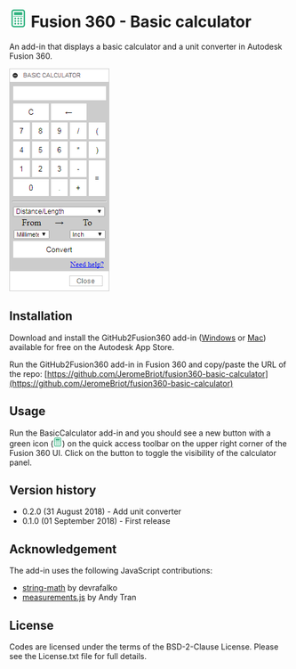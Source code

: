 # ![BasicCalculator](./resources/32x32-normal.png) Fusion 360 - Basic calculator
An add-in that displays a basic calculator and a unit converter in Autodesk Fusion 360.

![Basic Calculator palette](./resources/fusion-360-basic-calculator-palette.png)

## Installation

Download and install the GitHub2Fusion360 add-in ([Windows](https://apps.autodesk.com/FUSION/fr/Detail/Index?id=789800822168335025&appLang=en&os=Win64) or [Mac](https://apps.autodesk.com/FUSION/fr/Detail/Index?id=789800822168335025&os=Mac&appLang=en)) available for free on the Autodesk App Store.

Run the GitHub2Fusion360 add-in in Fusion 360 and copy/paste the URL of the repo: [https://github.com/JeromeBriot/fusion360-basic-calculator](https://github.com/JeromeBriot/fusion360-basic-calculator)

## Usage

Run the BasicCalculator add-in and you should see a new button with a green icon (![Basic Calculator icon](./resources/16x16-normal.png)) on the quick access toolbar on the upper right corner of the Fusion 360 UI. Click on the button to toggle the visibility of the calculator panel.

## Version history

- 0.2.0 (31 August 2018) - Add unit converter
- 0.1.0 (01 September 2018) - First release

## Acknowledgement

The add-in uses the following JavaScript contributions:
* [string-math](https://github.com/devrafalko/string-math) by devrafalko
* [measurements.js](https://github.com/extramaster/measurements.js) by Andy Tran

## License
Codes are licensed under the terms of the BSD-2-Clause License. Please see the License.txt file for full details.
